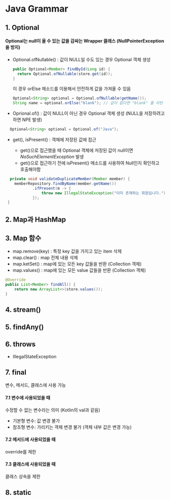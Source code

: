 # Java Grammar
## 1. Optional
#### Optional<T>는 null이 올 수 있는 값을 감싸는 Wrapper 클래스 (NullPointerException을 방지)
- Optional.ofNullable() : 값이 NULL일 수도 있는 경우 Optional 객체 생성
  ```java
  public Optional<Member> findById(Long id) {
    return Optional.ofNullable(store.get(id));
  }
  ```
  이 경우 orElse 메소드를 이용해서 안전하게 값을 가져올 수 있음
  ```java
  Optional<String> optional = Optional.ofNullable(getName());
  String name = optional.orElse("blank"); // 값이 없다면 "blank" 를 리턴
  ```
- Oprional.of() : 값이 NULL이 아닌 경우 Optional 객체 생성 (NULL을 저장하려고 하면 NPE 발생)
  
```java
  Optional<String> optional = Optional.of("Java");
```
  
- get(), isPresent() : 객체에 저장된 값에 접근
  
  - get()으로 접근했을 때 Optional 객체에 저장된 값이 null이면 *NoSuchElementException* 발생
  - get()으로 접근하기 전에 isPresent() 메소드를 사용하여 Null인지 확인하고 호출해야함
  
```java
  private void validateDuplicateMember(Member member) {
    memberRepository.findByName(member.getName())
            .ifPresent(m -> {
                throw new IllegalStateException("이미 존재하는 회원입니다.");
            });
 }
```
  
## 2. Map과 HashMap

## 3. Map 함수
- map.remove(key) : 특정 key 값을 가지고 있는 item 삭제
- map.clear() : map 전체 내용 삭제
- map.ketSet() : map에 있는 모든 key 값들을 반환 (Collection 객체) 
- map.values() : map에 있는 모든 value 값들을 반환 (Collection 객체)

```java
@Override
public List<Member> findAll() {
    return new ArrayList<>(store.values());
}
```
  
## 4. stream()
  
## 5. findAny()
  
## 6. throws
- IllegalStateException
  
## 7. final
  변수, 메서드, 클래스에 사용 가능
  
  #### 7.1 변수에 사용되었을 때
  
  수정할 수 없는 변수라는 의미 (Kotlin의 val과 같음)
  - 기본형 변수: 값 변경 불가
  - 참조형 변수: 가리키는 객체 변경 불가 (객체 내부 값은 변경 가능)
  
  #### 7.2 메서드에 사용되었을 때
  
  override를 제한
  
  #### 7.3 클래스에 사용되었을 때
  
  클래스 상속을 제한
  
## 8. static
  
